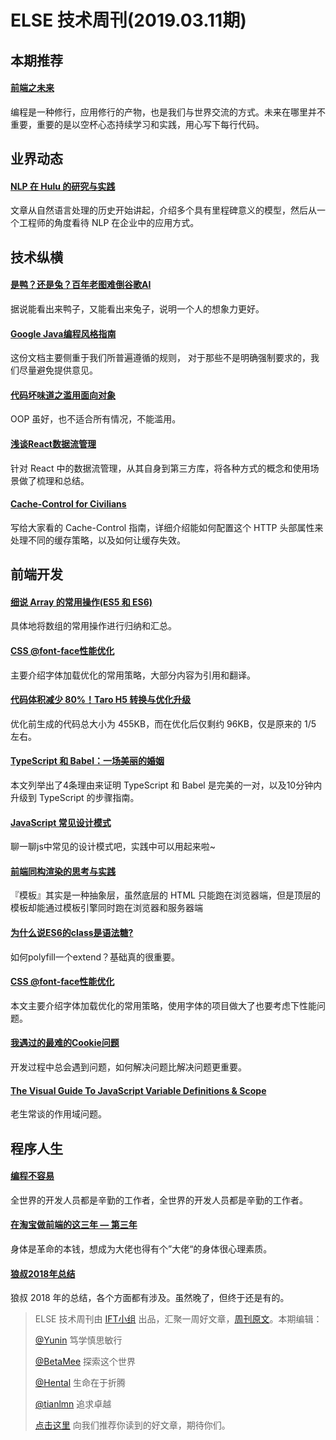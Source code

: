 # ELSE 技术周刊(2019.03.11期)
## 本期推荐

#### [前端之未来](https://zhuanlan.zhihu.com/p/58535019)

编程是一种修行，应用修行的产物，也是我们与世界交流的方式。未来在哪里并不重要，重要的是以空杯心态持续学习和实践，用心写下每行代码。

## 业界动态

#### [NLP 在 Hulu 的研究与实践](https://www.infoq.cn/article/9RGNGCZLkO*2gt5HvQwg)

文章从自然语言处理的历史开始讲起，介绍多个具有里程碑意义的模型，然后从一个工程师的角度看待 NLP 在企业中的应用方式。



## 技术纵横

#### [是鸭？还是兔？百年老图难倒谷歌AI](https://mp.weixin.qq.com/s/aRAkCRm4cJ4MQz_wQSDcsw)
据说能看出来鸭子，又能看出来兔子，说明一个人的想象力更好。
#### [Google Java编程风格指南](http://www.hawstein.com/posts/google-java-style.html)

这份文档主要侧重于我们所普遍遵循的规则， 对于那些不是明确强制要求的，我们尽量避免提供意见。

#### [代码坏味道之滥用面向对象](https://juejin.im/post/5c8121c26fb9a04a0956d3d5)

OOP 虽好，也不适合所有情况，不能滥用。
#### [浅谈React数据流管理](https://mp.weixin.qq.com/s?__biz=MjM5MDI3MjA5MQ==&mid=2697268206&idx=1&sn=cadfaf07e3f8b5666da1e4e5e1d68181)

针对 React 中的数据流管理，从其自身到第三方库，将各种方式的概念和使用场景做了梳理和总结。
#### [Cache-Control for Civilians](https://csswizardry.com/2019/03/cache-control-for-civilians/)

写给大家看的 Cache-Control 指南，详细介绍能如何配置这个 HTTP 头部属性来处理不同的缓存策略，以及如何让缓存失效。


## 前端开发
#### [细说 Array 的常用操作(ES5 和 ES6)](https://segmentfault.com/a/1190000018448643)

具体地将数组的常用操作进行归纳和汇总。
#### [CSS @font-face性能优化](https://juejin.im/post/5c7e578de51d4541c11413fc)

主要介绍字体加载优化的常用策略，大部分内容为引用和翻译。
#### [代码体积减少 80%！Taro H5 转换与优化升级](https://www.infoq.cn/article/XkGVKMuMw_zqXw3Plh51)

优化前生成的代码总大小为 455KB，而在优化后仅剩约 96KB，仅是原来的 1/5 左右。
#### [TypeScript 和 Babel：一场美丽的婚姻](https://juejin.im/post/5c822e426fb9a04a0a5ffb49)

本文列举出了4条理由来证明 TypeScript 和 Babel 是完美的一对，以及10分钟内升级到 TypeScript 的步骤指南。

#### [JavaScript 常见设计模式](https://juejin.im/post/5c80f57f51882532cd57b64d)

聊一聊js中常见的设计模式吧，实践中可以用起来啦~

#### [前端同构渲染的思考与实践](https://juejin.im/post/5c821dc45188257e1f2915b1)

『模板』其实是一种抽象层，虽然底层的 HTML 只能跑在浏览器端，但是顶层的模板却能通过模板引擎同时跑在浏览器和服务器端

#### [为什么说ES6的class是语法糖?](https://juejin.im/post/5c820d0e6fb9a04a0c2f3e12)

如何polyfill一个extend？基础真的很重要。

#### [CSS @font-face性能优化](https://juejin.im/post/5c7e578de51d4541c11413fc)

本文主要介绍字体加载优化的常用策略，使用字体的项目做大了也要考虑下性能问题。
#### [我遇过的最难的Cookie问题](https://mp.weixin.qq.com/s/UxySd528XMxsyD7GBC96EQ)

开发过程中总会遇到问题，如何解决问题比解决问题更重要。

#### [The Visual Guide To JavaScript Variable Definitions & Scope](https://medium.com/@js_tut/the-visual-guide-to-javascript-variable-definitions-scope-abfb86edad)

老生常谈的作用域问题。


## 程序人生
#### [编程不容易](https://zhuanlan.zhihu.com/p/58535019)

全世界的开发人员都是辛勤的工作者，全世界的开发人员都是辛勤的工作者。
#### [在淘宝做前端的这三年 — 第三年](https://mp.weixin.qq.com/s/bqnLtbbiFa7rlKPyMwb-Fw)

身体是革命的本钱，想成为大佬也得有个”大佬“的身体很心理素质。

#### [狼叔2018年总结](https://zhuanlan.zhihu.com/p/58327805)

狼叔 2018 年的总结，各个方面都有涉及。虽然晚了，但终于还是有的。



> ELSE 技术周刊由 [IFT小组](https://github.com/CtripFE) 出品，汇聚一周好文章，[周刊原文](https://zhuanlan.zhihu.com/p/58878725)。本期编辑：
> 
> [@Yunin](https://github.com/Yunin) 笃学慎思敏行
> 
> [@BetaMee](https://github.com/BetaMee) 探索这个世界
> 
> [@Hental](https://github.com/Hental) 生命在于折腾
> 
> [@tianlmn](https://github.com/tianlmn) 追求卓越
>
> [点击这里](https://github.com/CtripFE/fe-weekly/issues) 向我们推荐你读到的好文章，期待你们。
